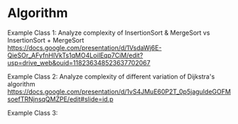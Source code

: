 # Algorithm

Example Class 1: 
    Analyze complexity of InsertionSort & MergeSort vs InsertionSort + MergeSort
    https://docs.google.com/presentation/d/1VsdaWj6E-QieSOr_AFyfnHlVkTs1qMO4LoiIEqp7CiM/edit?usp=drive_web&ouid=118236348523637702067

Example Class 2:
    Analyze complexity of different variation of Dijkstra's algorithm
    https://docs.google.com/presentation/d/1vS4JMuE60P2T_0p5jaguIdeGOFMsoefTRNjnsqQMZPE/edit#slide=id.p

Example Class 3:
